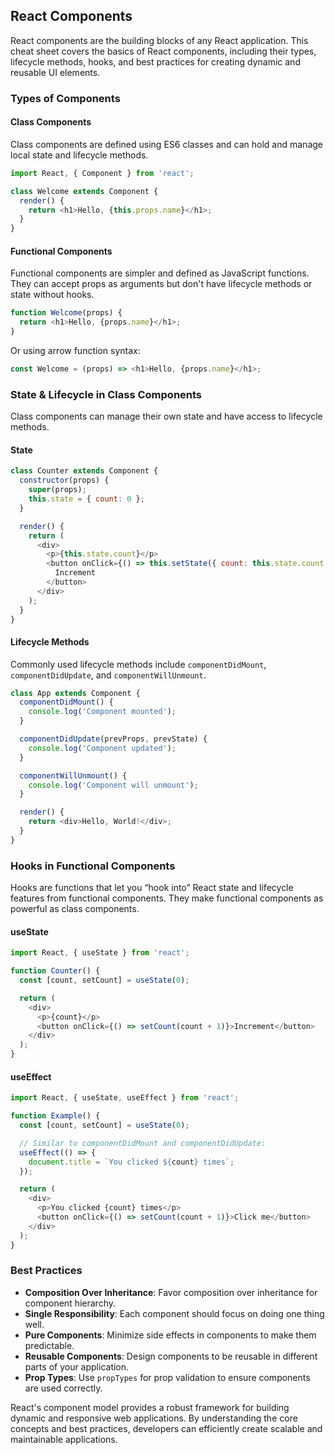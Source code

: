 ## React Components

React components are the building blocks of any React application. This cheat sheet covers the basics of React components, including their types, lifecycle methods, hooks, and best practices for creating dynamic and reusable UI elements.

### Types of Components

#### Class Components

Class components are defined using ES6 classes and can hold and manage local state and lifecycle methods.

```javascript
import React, { Component } from 'react';

class Welcome extends Component {
  render() {
    return <h1>Hello, {this.props.name}</h1>;
  }
}
```

#### Functional Components

Functional components are simpler and defined as JavaScript functions. They can accept props as arguments but don't have lifecycle methods or state without hooks.

```javascript
function Welcome(props) {
  return <h1>Hello, {props.name}</h1>;
}
```

Or using arrow function syntax:

```javascript
const Welcome = (props) => <h1>Hello, {props.name}</h1>;
```

### State & Lifecycle in Class Components

Class components can manage their own state and have access to lifecycle methods.

#### State

```javascript
class Counter extends Component {
  constructor(props) {
    super(props);
    this.state = { count: 0 };
  }

  render() {
    return (
      <div>
        <p>{this.state.count}</p>
        <button onClick={() => this.setState({ count: this.state.count + 1 })}>
          Increment
        </button>
      </div>
    );
  }
}
```

#### Lifecycle Methods

Commonly used lifecycle methods include `componentDidMount`, `componentDidUpdate`, and `componentWillUnmount`.

```javascript
class App extends Component {
  componentDidMount() {
    console.log('Component mounted');
  }

  componentDidUpdate(prevProps, prevState) {
    console.log('Component updated');
  }

  componentWillUnmount() {
    console.log('Component will unmount');
  }

  render() {
    return <div>Hello, World!</div>;
  }
}
```

### Hooks in Functional Components

Hooks are functions that let you “hook into” React state and lifecycle features from functional components. They make functional components as powerful as class components.

#### useState

```javascript
import React, { useState } from 'react';

function Counter() {
  const [count, setCount] = useState(0);

  return (
    <div>
      <p>{count}</p>
      <button onClick={() => setCount(count + 1)}>Increment</button>
    </div>
  );
}
```

#### useEffect

```javascript
import React, { useState, useEffect } from 'react';

function Example() {
  const [count, setCount] = useState(0);

  // Similar to componentDidMount and componentDidUpdate:
  useEffect(() => {
    document.title = `You clicked ${count} times`;
  });

  return (
    <div>
      <p>You clicked {count} times</p>
      <button onClick={() => setCount(count + 1)}>Click me</button>
    </div>
  );
}
```

### Best Practices

- **Composition Over Inheritance**: Favor composition over inheritance for component hierarchy.
- **Single Responsibility**: Each component should focus on doing one thing well.
- **Pure Components**: Minimize side effects in components to make them predictable.
- **Reusable Components**: Design components to be reusable in different parts of your application.
- **Prop Types**: Use `propTypes` for prop validation to ensure components are used correctly.

React's component model provides a robust framework for building dynamic and responsive web applications. By understanding the core concepts and best practices, developers can efficiently create scalable and maintainable applications.